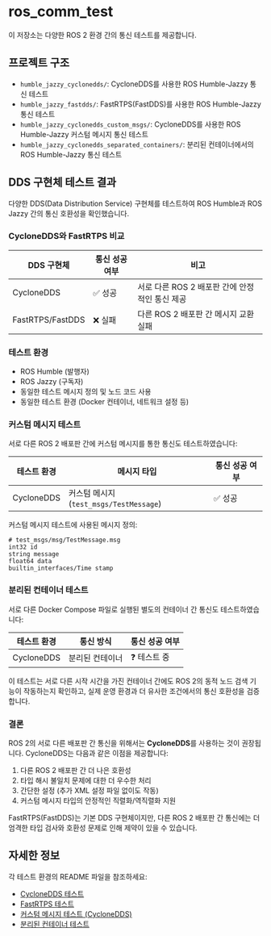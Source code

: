 # ros_comm_test

이 저장소는 다양한 ROS 2 환경 간의 통신 테스트를 제공합니다.

## 프로젝트 구조

- `humble_jazzy_cyclonedds/`: CycloneDDS를 사용한 ROS Humble-Jazzy 통신 테스트
- `humble_jazzy_fastdds/`: FastRTPS(FastDDS)를 사용한 ROS Humble-Jazzy 통신 테스트
- `humble_jazzy_cyclonedds_custom_msgs/`: CycloneDDS를 사용한 ROS Humble-Jazzy 커스텀 메시지 통신 테스트
- `humble_jazzy_cyclonedds_separated_containers/`: 분리된 컨테이너에서의 ROS Humble-Jazzy 통신 테스트

## DDS 구현체 테스트 결과

다양한 DDS(Data Distribution Service) 구현체를 테스트하여 ROS Humble과 ROS Jazzy 간의 통신 호환성을 확인했습니다.

### CycloneDDS와 FastRTPS 비교

| DDS 구현체 | 통신 성공 여부 | 비고 |
|------------|----------------|------|
| CycloneDDS | ✅ 성공 | 서로 다른 ROS 2 배포판 간에 안정적인 통신 제공 |
| FastRTPS/FastDDS | ❌ 실패 | 다른 ROS 2 배포판 간 메시지 교환 실패 |

### 테스트 환경
- ROS Humble (발행자)
- ROS Jazzy (구독자)
- 동일한 테스트 메시지 정의 및 노드 코드 사용
- 동일한 테스트 환경 (Docker 컨테이너, 네트워크 설정 등)

### 커스텀 메시지 테스트

서로 다른 ROS 2 배포판 간에 커스텀 메시지를 통한 통신도 테스트하였습니다:

| 테스트 환경 | 메시지 타입 | 통신 성공 여부 |
|------------|------------|----------------|
| CycloneDDS | 커스텀 메시지 (`test_msgs/TestMessage`) | ✅ 성공 |

커스텀 메시지 테스트에 사용된 메시지 정의:
```
# test_msgs/msg/TestMessage.msg
int32 id
string message
float64 data
builtin_interfaces/Time stamp
```

### 분리된 컨테이너 테스트

서로 다른 Docker Compose 파일로 실행된 별도의 컨테이너 간 통신도 테스트하였습니다:

| 테스트 환경 | 통신 방식 | 통신 성공 여부 |
|------------|----------|----------------|
| CycloneDDS | 분리된 컨테이너 | ❓ 테스트 중 |

이 테스트는 서로 다른 시작 시간을 가진 컨테이너 간에도 ROS 2의 동적 노드 검색 기능이 작동하는지 확인하고, 실제 운영 환경과 더 유사한 조건에서의 통신 호환성을 검증합니다.

### 결론

ROS 2의 서로 다른 배포판 간 통신을 위해서는 **CycloneDDS**를 사용하는 것이 권장됩니다. CycloneDDS는 다음과 같은 이점을 제공합니다:

1. 다른 ROS 2 배포판 간 더 나은 호환성
2. 타입 해시 불일치 문제에 대한 더 우수한 처리
3. 간단한 설정 (추가 XML 설정 파일 없이도 작동)
4. 커스텀 메시지 타입의 안정적인 직렬화/역직렬화 지원

FastRTPS(FastDDS)는 기본 DDS 구현체이지만, 다른 ROS 2 배포판 간 통신에는 더 엄격한 타입 검사와 호환성 문제로 인해 제약이 있을 수 있습니다.

## 자세한 정보

각 테스트 환경의 README 파일을 참조하세요:
- [CycloneDDS 테스트](./humble_jazzy_cyclonedds/README.md)
- [FastRTPS 테스트](./humble_jazzy_fastdds/README.md)
- [커스텀 메시지 테스트 (CycloneDDS)](./humble_jazzy_cyclonedds_custom_msgs/README.md)
- [분리된 컨테이너 테스트](./humble_jazzy_cyclonedds_separated_containers/README.md)